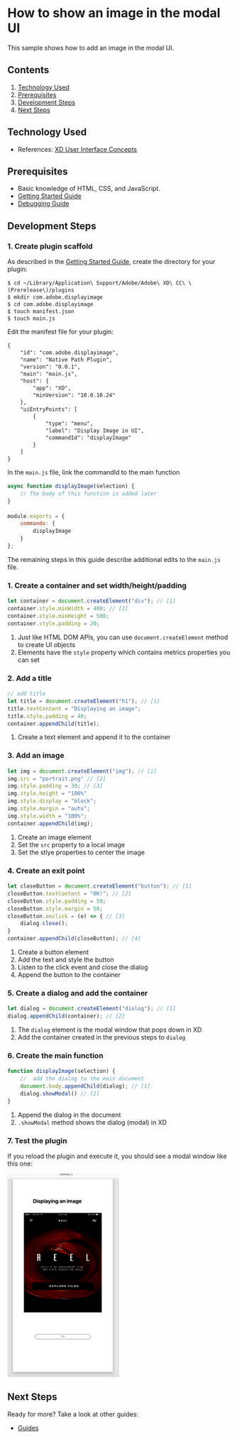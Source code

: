 # How to show an image in the modal UI
This sample shows how to add an image in the modal UI.

<!-- Image or GIF if necessary -->
<!-- ![PLUGINNAME]() -->

<!-- doctoc command config: -->
<!-- $ doctoc ./readme.md --title "## Contents" --entryprefix 1. --gitlab --maxlevel 2 -->

<!-- START doctoc generated TOC please keep comment here to allow auto update -->
<!-- DON'T EDIT THIS SECTION, INSTEAD RE-RUN doctoc TO UPDATE -->
## Contents

1. [Technology Used](#technology-used)
1. [Prerequisites](#prerequisites)
1. [Development Steps](#development-steps)
1. [Next Steps](#next-steps)

<!-- END doctoc generated TOC please keep comment here to allow auto update -->

## Technology Used
- References: [XD User Interface Concepts](https://adobe-xd.gitbook.io/plugin-api-reference/user-interface/ui-concepts)

## Prerequisites
- Basic knowledge of HTML, CSS, and JavaScript.
- [Getting Started Guide](/Guides/getting-started-guide)
- [Debugging Guide](/Guides/debugging-guide)

## Development Steps

### 1. Create plugin scaffold

As described in the [Getting Started Guide](/Guides/getting-started-guide), create the directory for your plugin:

```
$ cd ~/Library/Application\ Support/Adobe/Adobe\ XD\ CC\ \(Prerelease\)/plugins
$ mkdir com.adobe.displayimage
$ cd com.adobe.displayimage
$ touch manifest.json
$ touch main.js
``` 

Edit the manifest file for your plugin:

```
{
    "id": "com.adobe.displayimage",
    "name": "Native Path Plugin",
    "version": "0.0.1",
    "main": "main.js",
    "host": {
        "app": "XD",
        "minVersion": "10.0.10.24"
    },
    "uiEntryPoints": [
        {
            "type": "menu",
            "label": "Display Image in UI",
            "commandId": "displayImage"
        }
    ]
}
```

In the `main.js` file, link the commandId to the main function

```js
async function displayImage(selection) {
    // The body of this function is added later
}

module.exports = {
    commands: {
        displayImage
    }
};
```

The remaining steps in this guide describe additional edits to the `main.js` file.

### 1. Create a container and set width/height/padding
```js
let container = document.createElement("div"); // [1]
container.style.minWidth = 400; // [2]
container.style.minHeight = 500;
container.style.padding = 20;
```
1. Just like HTML DOM APIs, you can use `document.createElement` method to create UI objects
2. Elements have the `style` property which contains metrics properties you can set

### 2. Add a title
```js
// add title
let title = document.createElement("h1"); // [1]
title.textContent = "Displaying an image";
title.style.padding = 40;
container.appendChild(title);
```
1. Create a text element and append it to the container

### 3. Add an image
```js
let img = document.createElement("img"); // [1]
img.src = "portrait.png" // [2]
img.style.padding = 30; // [3]
img.style.height = "100%"
img.style.display = "block";
img.style.margin = "auto";
img.style.width = "100%";
container.appendChild(img);
```
1. Create an image element
2. Set the `src` property to a local image
3. Set the stlye properties to center the image

### 4. Create an exit point
```js
let closeButton = document.createElement("button"); // [1]
closeButton.textContent = "OK!"; // [2]
closeButton.style.padding = 50;
closeButton.style.margin = 50;
closeButton.onclick = (e) => { // [3]
    dialog.close();
}
container.appendChild(closeButton); // [4]
```
1. Create a button element
2. Add the text and style the button
3. Listen to the click event and close the dialog
4. Append the button to the container

### 5. Create a dialog and add the container 
```js
let dialog = document.createElement("dialog"); // [1]
dialog.appendChild(container); // [2]
```
1. The `dialog` element is the modal window that pops down in XD
2. Add the container created in the previous steps to `dialog`

### 6. Create the main function
```js
function displayImage(selection) {
    //  add the dialog to the main document
    document.body.appendChild(dialog); // [1]
    dialog.showModal() // [2]
}
```
1. Append the dialog in the document
2. `.showModal` method shows the dialog (modal) in XD

### 7. Test the plugin

If you reload the plugin and execute it, you should see a modal window like this one:

<img src="/.meta/readme-assets/display-image.png" width="50%" height="50%">

## Next Steps

Ready for more? Take a look at other guides:

- [Guides](/Guides)
